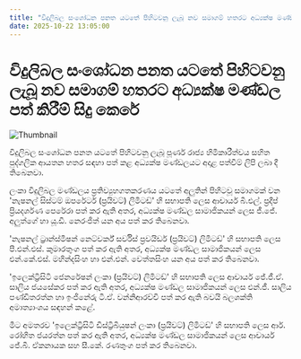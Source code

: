 ```yaml
---
title: "විදුලිබල සංශෝධන පනත යටතේ පිහිටවනු ලැබූ නව සමාගම් හතරට අධ්‍යක්ෂ මණ්ඩල පත් කිරීම් සිදු කෙරේ"
date: 2025-10-22 13:05:00
---
```


# විදුලිබල සංශෝධන පනත යටතේ පිහිටවනු ලැබූ නව සමාගම් හතරට අධ්‍යක්ෂ මණ්ඩල පත් කිරීම් සිදු කෙරේ

![Thumbnail](https://helakuru.sgp1.cdn.digitaloceanspaces.com/esana/images/lib/kumara-jayakodi-jkl.jpg)

විදුලිබල සංශෝධන පනත යටතේ පිහිටවනු ලැබූ පූර්ණ රාජ්‍ය හිමිකාරීත්වය සහිත පුද්ගලික ආයතන හතර සඳහා පත් කළ අධ්‍යක්ෂ මණ්ඩලයට අදාළ පත්වීම් ලිපි ලබා දී තිබෙනවා.

ලංකා විදුලිබල මණ්ඩලය ප්‍රතිව්‍යුහගතකරණය යටතේ අලුතින් පිහිටවූ සමාගමක් වන 'නැෂනල් සිස්ටම් ඔපරේටර් (ප්‍රයිවට්) ලිමිටඩ්' හි සභාපති ලෙස ආචාර්ය බී.එල්. ප්‍රදීප් ප්‍රියදර්ශණ පෙරේරා පත් කර ඇති අතර, අධ්‍යක්ෂ මණ්ඩල සාමාජිකයන් ලෙස ජී.ජේ. අලුත්ගේ හා යූ.ඩී. නෙරංජිත් යන අය පත් කර තිබෙනවා.

'නැෂනල් ට්‍රාන්ස්මිෂන් නෙට්වර්ක් සර්විස් ප්‍රවයිඩර් (ප්‍රයිවට්) ලිමිටඩ්' හි සභාපති ලෙස පී.එන්.එස්. කුමාරතුංග පත් කර ඇති අතර, අධ්‍යක්ෂ මණ්ඩල සාමාජිකයන් ලෙස එන්.කේ.එස්. මහින්දසිංහ හා එන්.එන්. වෙත්තසිංහ යන අය පත් කර තිබෙනවා.

'ඉලෙක්ට්‍රිසිටි ජෙනරේෂන් ලංකා (ප්‍රයිවට්) ලිමිටඩ්' හි සභාපති ලෙස ආචාර්ය ජේ.ජී.ඒ. සාලිය ජයසේකර පත් කර ඇති අතර, අධ්‍යක්ෂ මණ්ඩල සාමාජිකයන් ලෙස එන්.ජී. සාලිය පණ්ඩිතරත්න හා ඉංජිනේරු ටී.ඒ. වන්නිආරච්චි පත් කර ඇති බවයි බලශක්ති අමාත්‍යාංශය සඳහන් කළේ.

මීට අමතරව 'ඉලෙක්ට්‍රිසිටි ඩිස්ට්‍රිබියුෂන් ලංකා (ප්‍රයිවට්) ලිමිටඩ්' හි සභාපති ලෙස ආර්. රෝහිත ජයරත්න පත් කර ඇති අතර, අධ්‍යක්ෂ මණ්ඩල සාමාජිකයන් ලෙස ආචාර්ය ජේ.බී. ඒකනායක සහ සී.කේ. රණතුංග පත් කර තිබෙනවා.

